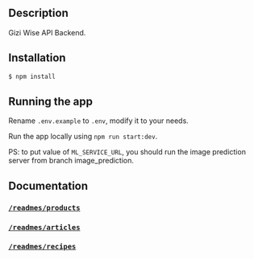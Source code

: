 ## Description

Gizi Wise API Backend.

## Installation

```bash
$ npm install
```

## Running the app

Rename `.env.example` to `.env`, modify it to your needs.

Run the app locally using `npm run start:dev`.

PS: to put value of `ML_SERVICE_URL`, you should run the image prediction server from branch image_prediction.

## Documentation

<h3><code><a href="https://github.com/masfahru/gizi-wise-backend/blob/main/readmes/products.md" target="_blank">/readmes/products</a></code></h3>
<h3><code><a href="https://github.com/masfahru/gizi-wise-backend/blob/main/readmes/articles.md" target="_blank">/readmes/articles</a></code></h3>
<h3><code><a href="https://github.com/masfahru/gizi-wise-backend/blob/main/readmes/recipes.md" target="_blank">/readmes/recipes</a></code></h3>
